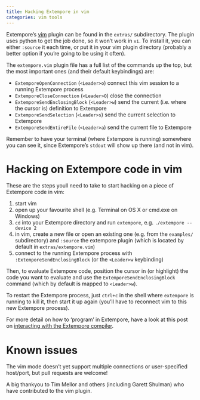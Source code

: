 ```yaml
---
title: Hacking Extempore in vim
categories: vim tools
---
```


Extempore’s [vim](http://www.vim.org/) plugin can be found in the
`extras/` subdirectory. The plugin uses python to get the job done, so
it won’t work in `vi`. To install it, you can either `:source` it each
time, or put it in your vim plugin directory (probably a better option
if you’re going to be using it often).

The `extempore.vim` plugin file has a full list of the commands up the
top, but the most important ones (and their default keybindings) are:

-   `ExtemporeOpenConnection` (`<Leader>o`) connect this vim session to
    a running Extempore process
-   `ExtemporeCloseConnection` (`<Leader>O`) close the connection
-   `ExtemporeSendEnclosingBlock` (`<Leader>w`) send the current (i.e.
    where the cursor is) definition to Extempore
-   `ExtemporeSendSelection` (`<Leader>s`) send the current selection to
    Extempore
-   `ExtemporeSendEntireFile` (`<Leader>a`) send the current file to
    Extempore

Remember to have your terminal (where Extempore is running) somewhere
you can see it, since Extempore’s `stdout` will show up there (and not
in vim).

# Hacking on Extempore code in vim

These are the steps youll need to take to start hacking on a piece of
Extempore code in vim:

1.  start vim
2.  open up your favourite shell (e.g. Terminal on OS X or cmd.exe
    on Windows)
3.  `cd` into your Extempore directory and run `extempore`, e.g.
    `./extempore --device 2`
4.  in vim, create a new file or open an existing one (e.g. from the
    `examples/` subdirectory) and `:source` the extempore plugin (which
    is located by default in `extras/extempore.vim`)
5.  connect to the running Extempore process with
    `:ExtemporeSendEnclosingBlock` (or the `<Leader>w` keybinding)

Then, to evaluate Extempore code, position the cursor in (or highlight)
the code you want to evaluate and use the `ExtemporeSendEnclosingBlock`
command (which by default is mapped to `<Leader>w`).

To restart the Extempore process, just `ctrl+c` in the shell where
`extempore` is running to kill it, then start it up again (you’ll have
to reconnect vim to this new Extempore process).

For more detail on how to ‘program’ in Extempore, have a look at this
post on [interacting with the Extempore
compiler](2012-09-26-interacting-with-the-extempore-compiler.org).

# Known issues

The vim mode doesn’t yet support multiple connections or user-specified
host/port, but pull requests are welcome!

A big thankyou to Tim Mellor and others (including Garett Shulman) who
have contributed to the vim plugin.
